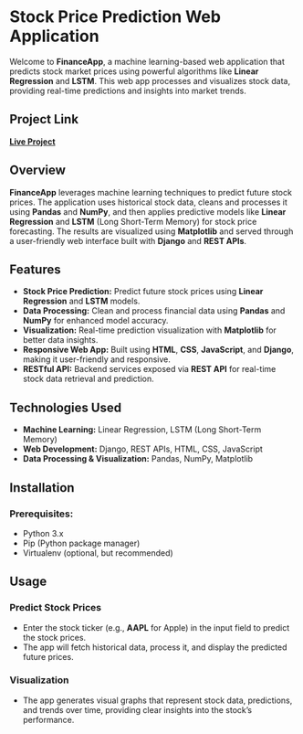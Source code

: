 # **Stock Price Prediction Web Application**

Welcome to **FinanceApp**, a machine learning-based web application that predicts stock market prices using powerful algorithms like **Linear Regression** and **LSTM**. This web app processes and visualizes stock data, providing real-time predictions and insights into market trends.

## **Project Link**
[**Live Project**](https://stock-predictor-yrwt.onrender.com)

## **Overview**
**FinanceApp** leverages machine learning techniques to predict future stock prices. The application uses historical stock data, cleans and processes it using **Pandas** and **NumPy**, and then applies predictive models like **Linear Regression** and **LSTM** (Long Short-Term Memory) for stock price forecasting. The results are visualized using **Matplotlib** and served through a user-friendly web interface built with **Django** and **REST APIs**.

## **Features**
- **Stock Price Prediction:** Predict future stock prices using **Linear Regression** and **LSTM** models.
- **Data Processing:** Clean and process financial data using **Pandas** and **NumPy** for enhanced model accuracy.
- **Visualization:** Real-time prediction visualization with **Matplotlib** for better data insights.
- **Responsive Web App:** Built using **HTML**, **CSS**, **JavaScript**, and **Django**, making it user-friendly and responsive.
- **RESTful API:** Backend services exposed via **REST API** for real-time stock data retrieval and prediction.

## **Technologies Used**
- **Machine Learning:** Linear Regression, LSTM (Long Short-Term Memory)
- **Web Development:** Django, REST APIs, HTML, CSS, JavaScript
- **Data Processing & Visualization:** Pandas, NumPy, Matplotlib

## **Installation**

### Prerequisites:
- Python 3.x
- Pip (Python package manager)
- Virtualenv (optional, but recommended)

## **Usage**

### **Predict Stock Prices**
- Enter the stock ticker (e.g., **AAPL** for Apple) in the input field to predict the stock prices.
- The app will fetch historical data, process it, and display the predicted future prices.

### **Visualization**
- The app generates visual graphs that represent stock data, predictions, and trends over time, providing clear insights into the stock’s performance.

